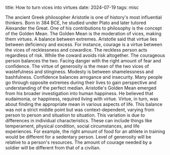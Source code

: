 title: How to turn vices into virtues
date: 2024-07-19
tags: misc

The ancient Greek philosopher Aristotle is one of history's most influential thinkers. Born in 384 BCE, he studied under Plato and later tutored Alexander the Great. One of his contributions to philosophy is the concept of the Golden Mean.
The Golden Mean is the moderation of vices, making them virtues. A balance between extremes.
Aristotle said that virtue lies between deficiency and excess. For instance, courage is a virtue between the vices of recklessness and cowardice. The reckless person acts regardless of risk. While the coward avoids risk altogether. The courageous person balances the two. Facing danger with the right amount of fear and confidence.
The virtue of generosity is the mean of the two vices of wastefulness and stinginess. Modesty is between shamelessness and bashfulness. Confidence balances arrogance and insecurity.
Many people go through opposite extremes during their lives to gain perspective and understanding of the perfect median.
Aristotle's Golden Mean emerged from his broader investigation into human happiness. He believed that eudaimonia, or happiness, required living with virtue.
Virtue, in turn, was about finding the appropriate mean in various aspects of life. This balance was not a strict middle point but was context-dependent, varying from person to person and situation to situation.
This variation is due to differences in individual characteristics. These can include things like temperament, physical condition, social circumstances, and life experiences.
For example, the right amount of food for an athlete in training would be different for a sedentary person. Level of generosity will be relative to a person's resources. The amount of courage needed by a soldier will be different from that of a civilian.